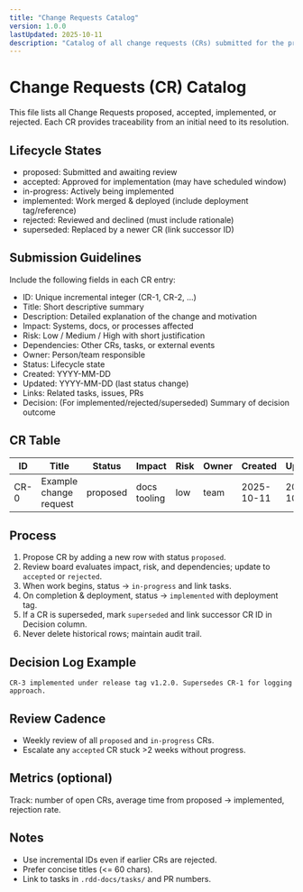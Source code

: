 ```yaml
---
title: "Change Requests Catalog"
version: 1.0.0
lastUpdated: 2025-10-11
description: "Catalog of all change requests (CRs) submitted for the project with lifecycle tracking."
---
```


# Change Requests (CR) Catalog

This file lists all Change Requests proposed, accepted, implemented, or rejected. Each CR provides traceability from an initial need to its resolution.

## Lifecycle States
- proposed: Submitted and awaiting review
- accepted: Approved for implementation (may have scheduled window)
- in-progress: Actively being implemented
- implemented: Work merged & deployed (include deployment tag/reference)
- rejected: Reviewed and declined (must include rationale)
- superseded: Replaced by a newer CR (link successor ID)

## Submission Guidelines
Include the following fields in each CR entry:
- ID: Unique incremental integer (CR-1, CR-2, ...)
- Title: Short descriptive summary
- Description: Detailed explanation of the change and motivation
- Impact: Systems, docs, or processes affected
- Risk: Low / Medium / High with short justification
- Dependencies: Other CRs, tasks, or external events
- Owner: Person/team responsible
- Status: Lifecycle state
- Created: YYYY-MM-DD
- Updated: YYYY-MM-DD (last status change)
- Links: Related tasks, issues, PRs
- Decision: (For implemented/rejected/superseded) Summary of decision outcome

## CR Table
| ID | Title | Status | Impact | Risk | Owner | Created | Updated | Links | Decision |
|----|-------|--------|--------|------|-------|---------|---------|-------|----------|
| CR-0 | Example change request | proposed | docs tooling | low | team | 2025-10-11 | 2025-10-11 | - | - |

## Process
1. Propose CR by adding a new row with status `proposed`.
2. Review board evaluates impact, risk, and dependencies; update to `accepted` or `rejected`.
3. When work begins, status -> `in-progress` and link tasks.
4. On completion & deployment, status -> `implemented` with deployment tag.
5. If a CR is superseded, mark `superseded` and link successor CR ID in Decision column.
6. Never delete historical rows; maintain audit trail.

## Decision Log Example
```
CR-3 implemented under release tag v1.2.0. Supersedes CR-1 for logging approach.
```

## Review Cadence
- Weekly review of all `proposed` and `in-progress` CRs.
- Escalate any `accepted` CR stuck >2 weeks without progress.

## Metrics (optional)
Track: number of open CRs, average time from proposed -> implemented, rejection rate.

## Notes
- Use incremental IDs even if earlier CRs are rejected.
- Prefer concise titles (<= 60 chars).
- Link to tasks in `.rdd-docs/tasks/` and PR numbers.
